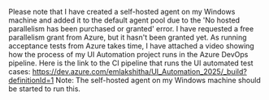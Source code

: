 Please note that I have created a self-hosted agent on my Windows machine and added it to the default agent pool due to the 'No hosted parallelism has been purchased or granted' error. I have requested a free parallelism grant from Azure, but it hasn't been granted yet. As running acceptance tests from Azure takes time, I have attached a video showing how the process of my UI Automation project runs in the Azure DevOps pipeline.
Here is the link to the CI pipeline that runs the UI automated  test cases: https://dev.azure.com/emlakshitha/UI_Automation_2025/_build?definitionId=1
Note: The self-hosted agent on my Windows machine should be started to run this.
